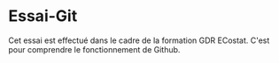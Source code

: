 # Essai-Git
Cet essai est effectué dans le cadre de la formation GDR ECostat. C'est pour comprendre le fonctionnement de Github. 

